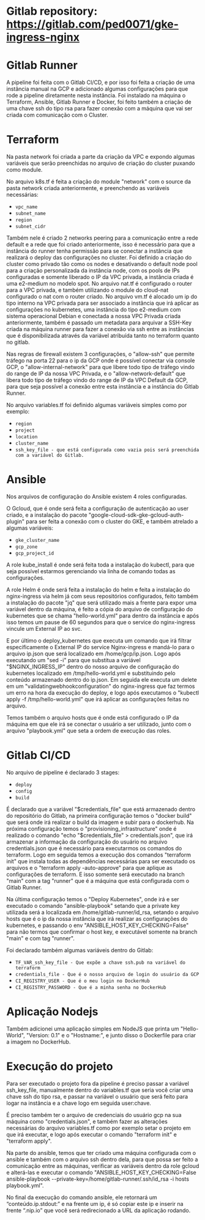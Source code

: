 # Gitlab repository: https://gitlab.com/ped0071/gke-ingress-nginx

# Gitlab Runner

A pipeline foi feita com o Gitlab CI/CD, e por isso foi feita a criação de uma instância manual na GCP e adicionado algumas configurações para que rode a pipeline diretamente nesta instância. Foi instalado na máquina o Terraform, Ansible, Gitlab Runner e Docker, foi feito também a criação de uma chave ssh do tipo rsa para fazer conexão com a máquina que vai ser criada com comunicação com o Cluster.

# Terraform

Na pasta network foi criada a parte da criação da VPC e expondo algumas variáveis que serão preenchidas no arquivo de criação do cluster puxando como module.

No arquivo k8s.tf é feita a criação do module "network" com o source da pasta network criada anteriormente, e preenchendo as variáveis necessárias:
- ``vpc_name``
- ``subnet_name``
- ``region``
- ``subnet_cidr``

Também nele é criado 2 networks peering para a comunicação entre a rede default e a rede que foi criado anteriormente, isso é necessário para que a instância do runner tenha permissão para se conectar a instância que realizará o deploy das configurações no cluster.
Foi definido a criação do cluster como privado tão como os nodes e desativando o default node pool para a criação personalizada da instância node, com os pools de IPs configuradas e somente liberado o IP da VPC privada, a instância criada é uma e2-medium no modelo spot.
No arquivo nat.tf é configurado o router para a VPC privada, e também utilizando o module do cloud-nat configurado o nat com o router criado.
No arquivo vm.tf é alocado um ip do tipo interno na VPC privada para ser associado a instância que irá aplicar as configurações no kubernetes, uma instância do tipo e2-medium com sistema operacional Debian e conectada a nossa VPC Privada criada anteriormente, também é passado um metadata para arquivar a SSH-Key criada na máquina runner para fazer a conexão via ssh entre as instâncias que é disponibilizada através da variável atribuída tanto no terraform quanto no gitlab.

Nas regras de firewall existem 3 configurações, o "allow-ssh" que permite tráfego na porta 22 para o ip da GCP onde é possível conectar via console GCP, o "allow-internal-network" para que libere todo tipo de tráfego vindo do range de IP da nossa VPC Privada, e o "allow-network-default" que libera todo tipo de tráfego vindo do range de IP da VPC Default da GCP, para que seja possível a conexão entre esta instância e a instância do Gitlab Runner.

No arquivo variables.tf foi definido algumas variáveis simples como por exemplo:
- ``region``
- ``project``
- ``location``
- ``cluster_name``
- ``ssh_key_file - que está configurada como vazia pois será preenchida com a variável do Gitlab.``

# Ansible

Nos arquivos de configuração do Ansible existem 4 roles configuradas.

O Gcloud, que é onde será feita a configuração de autenticação ao user criado, e a instalação do pacote "google-cloud-sdk-gke-gcloud-auth-plugin" para ser feita a conexão com o cluster do GKE, e também atrelado a algumas variáveis:
- ``gke_cluster_name``
- ``gcp_zone``
- ``gcp_project_id``

A role kube_install é onde será feita toda a instalação do kubectl, para que seja possível estarmos gerenciando via linha de comando todas as configurações.

A role Helm é onde será feita a instalação do helm e feita a instalação do nginx-ingress via helm já com seus repositórios configurados, feito também a instalação do pacote "jq" que será utilizado mais a frente para expor uma variável dentro da máquina, é feito a cópia do arquivo de configuração do kubernetes que se chama "hello-world.yml" para dentro da instância e após isso temos um pause de 60 segundos para que o service do nginx-ingress vincule um External IP ao svc.

E por último o deploy_kubernetes que executa um comando que irá filtrar especificamente o External IP do service Nginx-ingress e mandá-lo para o arquivo ip.json que será localizado em /home/gcp/ip.json. Logo após executando um "sed -i" para que substitua a variável "$NGINX_INGRESS_IP" dentro do nosso arquivo de configuração do kubernetes localizado em /tmp/hello-world.yml e substituindo pelo conteúdo armazenado dentro do ip.json. Em seguida ele executa um delete em um "validatingwebhookconfiguration" do nginx-ingress que faz termos um erro na hora da execução do deploy, e logo após executamos o "kubectl apply -f /tmp/hello-world.yml" que irá aplicar as configurações feitas no arquivo.

Temos também o arquivo hosts que é onde está configurado o IP da máquina em que ele irá se conectar o usuário a ser utilizado, junto com o arquivo "playbook.yml" que seta a ordem de execução das roles.

# Gitlab CI/CD

No arquivo de pipeline é declarado 3 stages:
- ``deploy``
- ``config``
- ``build``

É declarado que a variável "$credentials_file" que está armazenado dentro do repositório do Gitlab, na primeira configuração temos o "docker build" que será onde irá realizar o build da imagem e subir para o dockerhub.
Na próxima configuração temos o "provisioning_infrastructure" onde é realizado o comando "echo "$credentials_file" > credentials.json", que irá armazenar a informação da configuração do usuário no arquivo credentials.json que é necessário para executarmos os comandos do terraform. Logo em seguida temos a execução dos comandos "terraform init" que instala todas as dependências necessárias para ser executado os arquivos e o "terraform apply -auto-approve" para que aplique as configurações de terraform. E isso somente será executado na branch "main" com a tag "runner" que é a máquina que está configurada com o Gitlab Runner.

Na última configuração temos o "Deploy Kubernetes", onde irá e ser executado o comando "ansible-playbook" setando que a private key utilizada será a localizada em /home/gitlab-runner/id_rsa, setando o arquivo hosts que é o ip da nossa instância que irá realizar as configurações do kubernetes, e passando o env "ANSIBLE_HOST_KEY_CHECKING=False" para não termos que confirmar o host key, e executável somente na branch "main" e com tag "runner".

Foi declarado também algumas variáveis dentro do Gitlab:

- ``TF_VAR_ssh_key_file - Que expõe a chave ssh.pub na variável do terraform``
- ``credentials_file - Que é o nosso arquivo de login do usuário da GCP``
- ``CI_REGISTRY_USER - Que é o meu login no DockerHub``
- ``CI_REGISTRY_PASSWORD - Que é a minha senha no DockerHub``

# Aplicação Nodejs

Também adicionei uma aplicação simples em NodeJS que printa um "Hello-World", "Version: 0.1" e o "Hostname:", e junto disso o Dockerfile para criar a imagem no DockerHub.

# Execução do projeto

Para ser executado o projeto fora da pipeline é preciso passar a variável ssh_key_file, manualmente dentro do variables.tf que seria você criar uma chave ssh do tipo rsa, e passar na variável o usuário que será feito para logar na instância e a chave logo em seguida user:chave.

É preciso também ter o arquivo de credenciais do usuário gcp na sua máquina como "credentials.json", e também fazer as alterações necessárias do arquivo variables.tf como por exemplo setar o projeto em que irá executar, e logo após executar o comando "terraform init" e "terraform apply".

Na parte do ansible, temos que ter criado uma máquina configurada com o ansible e também com o arquivo ssh dentro dela, para que possa ser feito a comunicação entre as máquinas, verificar as variáveis dentro da role gcloud e alterá-las e executar o comando "ANSIBLE_HOST_KEY_CHECKING=False ansible-playbook --private-key=/home/gitlab-runner/.ssh/id_rsa -i hosts playbook.yml".

No final da execução do comando ansible, ele retornará um “conteúdo.ip.stdout:” e na frente um ip, é só copiar este ip e inserir na frente “.nip.io” que você será redirecionado a URL da aplicação rodando.
